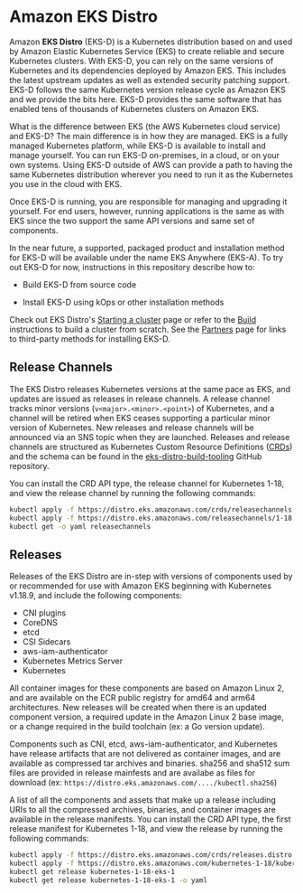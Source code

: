 # Amazon EKS Distro

Amazon **EKS Distro** (EKS-D) is a Kubernetes distribution based on and used by
Amazon Elastic Kubernetes Service (EKS) to create reliable and secure Kubernetes
clusters. With EKS-D, you can rely on the same versions of Kubernetes and its
dependencies deployed by Amazon EKS. This includes the latest upstream updates
as well as extended security patching support. EKS-D follows the same Kubernetes
version release cycle as Amazon EKS and we provide the bits here.  EKS-D
provides the same software that has enabled tens of thousands of Kubernetes
clusters on Amazon EKS.

What is the difference between EKS (the AWS Kubernetes cloud service) and EKS-D?
The main difference is in how they are managed. EKS is a fully managed
Kubernetes platform, while EKS-D is available to install and manage yourself.
You can run EKS-D on-premises, in a cloud, or on your own systems. Using EKS-D outside
of AWS can provide a path to having the same Kubernetes distribution
wherever you need to run it as the Kubernetes you use in the cloud with EKS.

Once EKS-D is running, you are responsible for managing and
upgrading it yourself. For end users, however, running applications is the
same as with EKS since the two support the same API versions and
same set of components.

In the near future, a supported, packaged product and installation method
for EKS-D will be available under the name EKS Anywhere (EKS-A). To try out
EKS-D for now, instructions in this repository describe how to:

* Build EKS-D from source code

* Install EKS-D using kOps or other installation methods

Check out EKS Distro's [Starting a cluster](users/index.md) page or
refer to the [Build](users/build) instructions to build a cluster from scratch.
See the [Partners](community/partners) page for links to third-party methods for
installing EKS-D.

## Release Channels

The EKS Distro releases Kubernetes versions at the same pace as EKS, and updates
are issued as releases in release channels. A release channel tracks minor
versions (`v<major>.<minor>.<point>`) of Kubernetes, and a channel will be
retired when EKS ceases supporting a particular minor version of Kubernetes.
New releases and release channels will be announced via an SNS topic when they
are launched. Releases and release channels are structured as Kubernetes Custom
Resource Definitions
([CRDs](https://kubernetes.io/docs/concepts/extend-kubernetes/api-extension/custom-resources/))
and the schema can be found in the
[eks-distro-build-tooling](https://github.com/aws/eks-distro-build-tooling/tree/main/release)
GitHub repository.

You can install the CRD API type, the release channel for Kubernetes 1-18, and
view the release channel by running the following commands:

```bash
kubectl apply -f https://distro.eks.amazonaws.com/crds/releasechannels.distro.eks.amazonaws.com-v1alpha1.yaml
kubectl apply -f https://distro.eks.amazonaws.com/releasechannels/1-18.yaml
kubectl get -o yaml releasechannels
```

## Releases

Releases of the EKS Distro are in-step with versions of components used by
or recommended for use with Amazon EKS beginning with Kubernetes v1.18.9, and
include the following components:

* CNI plugins
* CoreDNS
* etcd
* CSI Sidecars
* aws-iam-authenticator
* Kubernetes Metrics Server
* Kubernetes

All container images for these components are based on Amazon Linux 2, and are
available on the ECR public registry for amd64 and arm64 architectures. New
releases will be created when there is an updated component version, a required
update in the Amazon Linux 2 base image, or a change required in the build
toolchain (ex: a Go version update).

Components such as CNI, etcd, aws-iam-authenticator, and Kubernetes have
release artifacts that are not delivered as container images, and are available
as compressed tar archives and binaries. sha256 and sha512 sum files are
provided in release mainfests and are availabe as files for download (ex:
`https://distro.eks.amazonaws.com/..../kubectl.sha256`)

A list of all the components and assets that make up a release including URIs
to all the compressed archives, binaries, and container images are available in
the release manifests. You can install the CRD API type, the first release
manifest for Kubernetes 1-18, and view the release by running the following
commands:

```bash
kubectl apply -f https://distro.eks.amazonaws.com/crds/releases.distro.eks.amazonaws.com-v1alpha1.yaml
kubectl apply -f https://distro.eks.amazonaws.com/kubernetes-1-18/kubernetes-1-18-eks-1.yaml
kubectl get release kubernetes-1-18-eks-1
kubectl get release kubernetes-1-18-eks-1 -o yaml
```
